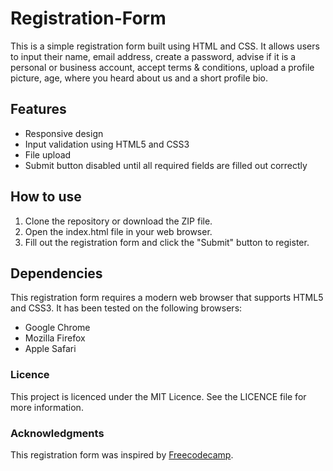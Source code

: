 # Registration-Form

This is a simple registration form built using HTML and CSS. It allows users to input their name, email address, create a password, advise if it is a personal or business account, accept terms & conditions, upload a profile picture, age, where you heard about us and a short profile bio.

## Features

* Responsive design
* Input validation using HTML5 and CSS3
* File upload
* Submit button disabled until all required fields are filled out correctly

## How to use

1. Clone the repository or download the ZIP file.
2. Open the index.html file in your web browser.
3. Fill out the registration form and click the "Submit" button to register.

## Dependencies

This registration form requires a modern web browser that supports HTML5 and CSS3. It has been tested on the following browsers:

* Google Chrome
* Mozilla Firefox
* Apple Safari

### Licence

This project is licenced under the MIT Licence. See the LICENCE file for more information.

### Acknowledgments

This registration form was inspired by [Freecodecamp](https://www.freecodecamp.org/learn).
